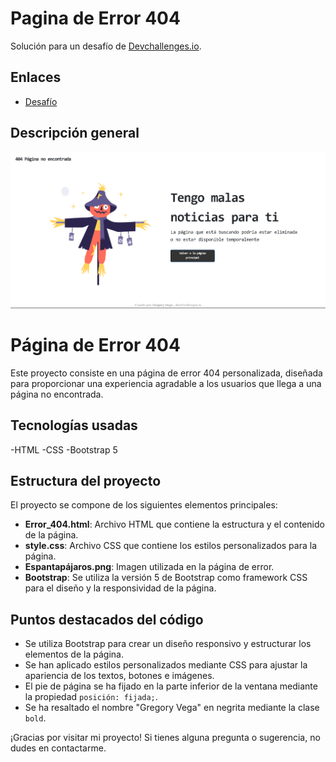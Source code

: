 # Pagina de Error 404

Solución para un desafío de [Devchallenges.io](http://devchallenges.io).

## Enlaces

- [Desafío](https://devchallenges.io/challenges/wBunSb7FPrIepJZAg0sY)

## Descripción general

![captura de pantalla](/readme/Error404.png)

# Página de Error 404

Este proyecto consiste en una página de error 404 personalizada, diseñada para proporcionar una experiencia agradable a los usuarios que llega a una página no encontrada.

## Tecnologías usadas

-HTML
-CSS
-Bootstrap 5

## Estructura del proyecto

El proyecto se compone de los siguientes elementos principales:

- **Error_404.html**: Archivo HTML que contiene la estructura y el contenido de la página.
- **style.css**: Archivo CSS que contiene los estilos personalizados para la página.
- **Espantapájaros.png**: Imagen utilizada en la página de error.
- **Bootstrap**: Se utiliza la versión 5 de Bootstrap como framework CSS para el diseño y la responsividad de la página.

## Puntos destacados del código

- Se utiliza Bootstrap para crear un diseño responsivo y estructurar los elementos de la página.
- Se han aplicado estilos personalizados mediante CSS para ajustar la apariencia de los textos, botones e imágenes.
- El pie de página se ha fijado en la parte inferior de la ventana mediante la propiedad `posición: fijada;`.
- Se ha resaltado el nombre "Gregory Vega" en negrita mediante la clase `bold`.

¡Gracias por visitar mi proyecto! Si tienes alguna pregunta o sugerencia, no dudes en contactarme.